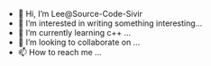 - 👋 Hi, I’m Lee@Source-Code-Sivir
- 👀 I’m interested in writing something interesting...
- 🌱 I’m currently learning c++ ...
- 💞️ I’m looking to collaborate on ...
- 📫 How to reach me ...

<!---
Source-Code-Sivir/Source-Code-Sivir is a ✨ special ✨ repository because its `README.md` (this file) appears on your GitHub profile.
You can click the Preview link to take a look at your changes.
--->
